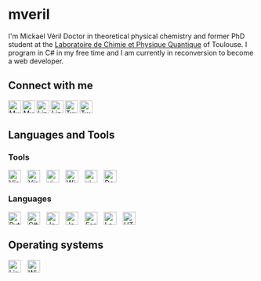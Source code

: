 # mveril
I'm Mickael Véril Doctor in theoretical physical chemistry and former PhD student at the [Laboratoire de Chimie et Physique Quantique](https://www.lcpq.ups-tlse.fr/) of Toulouse. I program in C# in my free time and I am currently in reconversion to become a web developer.

## Connect with me
<!-- Website-->
[<img align="left" width="26px" src="https://raw.githubusercontent.com/Rush/Font-Awesome-SVG-PNG/master/black/svg/link.svg" alt='My website' title='My website' />](https://mveril.github.io#gh-light-mode-only)
[<img align="left" width="26px" src="https://raw.githubusercontent.com/Rush/Font-Awesome-SVG-PNG/master/white/svg/link.svg" alt='My website' title='My website' />](https://mveril.github.io#gh-dark-mode-only)
<!--LinkedIn-->
[<img align="left" width="26px" src="https://raw.githubusercontent.com/Rush/Font-Awesome-SVG-PNG/master/black/svg/linkedin.svg" alt='LinkedIn' title='LinkedIn' />](https://www.linkedin.com/in/micka%C3%ABl-v%C3%A9ril-698609ab/#gh-light-mode-only)
[<img align="left" width="26px" src="https://raw.githubusercontent.com/Rush/Font-Awesome-SVG-PNG/master/white/svg/linkedin.svg" alt='LinkedIn' title='LinkedIn' />](https://www.linkedin.com/in/micka%C3%ABl-v%C3%A9ril-698609ab/#gh-dark-mode-only)

<!--Twitter-->
[<img width="26px" src="https://raw.githubusercontent.com/Rush/Font-Awesome-SVG-PNG/master/black/svg/twitter.svg" alt='Twitter' title='Twitter' />](https://www.twitter.com/MikaVeril/#gh-light-mode-only)
[<img width="26px" src="https://raw.githubusercontent.com/Rush/Font-Awesome-SVG-PNG/master/white/svg/twitter.svg" alt='Twitter' title='Twitter' />](https://www.twitter.com/MikaVeril/#gh-dark-mode-only)

## Languages and Tools

### Tools

[<img align="left" alt="Visual Studio Code" width="26px" src="https://cdn.jsdelivr.net/gh/devicons/devicon/icons/vscode/vscode-original.svg" style="padding-right:10px;" title="Visual Studio" />](https://code.visualstudio.com/)
[<img align="left" alt="Visual Studio Code" width="26px" src="https://cdn.jsdelivr.net/gh/devicons/devicon/icons/visualstudio/visualstudio-plain.svg" style="padding-right:10px;" title="Visual Studio" />](https://visualstudio.microsoft.com)
[<img align="left" alt="vim" width="26px" src="https://cdn.jsdelivr.net/gh/devicons/devicon/icons/vim/vim-original.svg" style="padding-right:10px;" title="vim" />](https://www.vim.org)
[<img align="left" alt="Windows Terminal" width="26px" src="https://cdn.jsdelivr.net/gh/microsoft/terminal/res/terminal/Terminal.svg" style="padding-right:10px;" title="Windows Terminal" />](https://aka.ms/terminal)
[<img align="left" alt="vim" width="26px" src="https://cdn.jsdelivr.net/gh/devicons/devicon/icons/git/git-original.svg" style="padding-right:10px;" title="vim" />](https://git-scm.com)
[<img alt="Docker" width="26px" src="https://cdn.jsdelivr.net/gh/devicons/devicon/icons/docker/docker-original.svg" style="padding-right:10px;" title="Docker" />](https://docker.com)

### Languages

[<img align="left" alt="Python" width="26px" src="https://cdn.jsdelivr.net/gh/devicons/devicon/icons/python/python-original.svg" style="padding-right:10px;" title="Python"/>](https://python.org)
[<img align="left" alt="C#" width="26px" src="https://cdn.jsdelivr.net/gh/devicons/devicon/icons/csharp/csharp-original.svg" style="padding-right:10px;" title="C#" />](https://docs.microsoft.com/dotnet/csharp/)
[<img align="left"  alt="Java" width="26px"
src="https://cdn.jsdelivr.net/gh/devicons/devicon/icons/java/java-original.svg" style="padding-right:10px;" title="java"/>](https://www.java.com/)
[<img align="left" alt="Java Script" width="26px" src="https://cdn.jsdelivr.net/gh/devicons/devicon/icons/javascript/javascript-original.svg" style="padding-right:10px;" title="JavaScript" />](https://developer.mozilla.org/docs/Web/JavaScript)
[<img alt="HTML" width="26px" src="https://cdn.jsdelivr.net/gh/devicons/devicon/icons/html5/html5-original.svg" style="padding-right:10px;" title="HTML" />](https://developer.mozilla.org/fr/docs/Web/html5)
[<img align="left"  alt="Fortran" width="26px"
src="https://cdn.jsdelivr.net/gh/fortran-lang/fortran-lang.org/assets/img/fortran-logo.svg" style="padding-right:10px;" title="Fortran"/>](https://fortran-lang.org)
[<img align="left"  alt="LaTeX" width="26px"
src="https://cdn.jsdelivr.net/gh/devicons/devicon/icons/latex/latex-original.svg" style="padding-right:10px;" title="LaTeX"/>](https://www.latex-project.org)


## Operating systems

[<img align="left" alt="Linux" width="26px" src="https://cdn.jsdelivr.net/gh/devicons/devicon/icons/linux/linux-original.svg" style="padding-right:10px;" title="Linux"/>](https://www.linux.org)
[<img align="left" alt="Windows 11" width="26px" src="https://cdn.jsdelivr.net/gh/railwayapp/devicons/static/i/w11.svg" style="padding-right:10px;" title="Windows 11"/>](https://www.microsoft.com/windows/windows-11)



<!--
**mveril/mveril** is a ✨ _special_ ✨ repository because its `README.md` (this file) appears on your GitHub profile.

Here are some ideas to get you started:

- 🔭 I’m currently working on ...
- 🌱 I’m currently learning ...
- 👯 I’m looking to collaborate on ...
- 🤔 I’m looking for help with ...
- 💬 Ask me about ...
- 📫 How to reach me: ...
- 😄 Pronouns: ...
- ⚡ Fun fact: ...
-->
